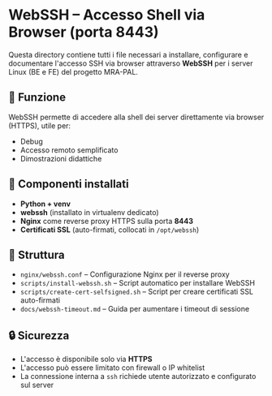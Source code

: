 
# WebSSH – Accesso Shell via Browser (porta 8443)

Questa directory contiene tutti i file necessari a installare, configurare e documentare l'accesso SSH via browser attraverso **WebSSH** per i server Linux (BE e FE) del progetto MRA-PAL.

## 📌 Funzione
WebSSH permette di accedere alla shell dei server direttamente via browser (HTTPS), utile per:
- Debug
- Accesso remoto semplificato
- Dimostrazioni didattiche

## 🧱 Componenti installati

- **Python + venv**
- **webssh** (installato in virtualenv dedicato)
- **Nginx** come reverse proxy HTTPS sulla porta **8443**
- **Certificati SSL** (auto-firmati, collocati in `/opt/webssh`)

## 📂 Struttura

- `nginx/webssh.conf` – Configurazione Nginx per il reverse proxy
- `scripts/install-webssh.sh` – Script automatico per installare WebSSH
- `scripts/create-cert-selfsigned.sh` – Script per creare certificati SSL auto-firmati
- `docs/webssh-timeout.md` – Guida per aumentare i timeout di sessione

## 🔒 Sicurezza

- L'accesso è disponibile solo via **HTTPS**
- L'accesso può essere limitato con firewall o IP whitelist
- La connessione interna a `ssh` richiede utente autorizzato e configurato sul server
